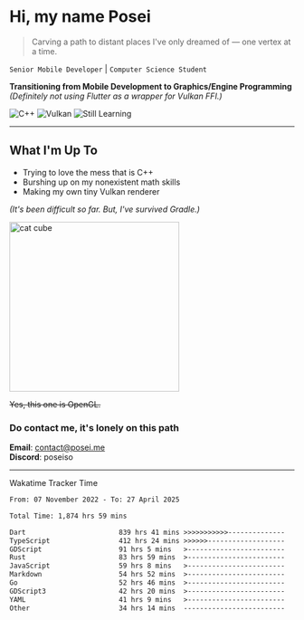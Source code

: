 # Hi, my name Posei

> Carving a path to distant places I've only dreamed of — one vertex at a time.

`Senior Mobile Developer` | `Computer Science Student`  

**Transitioning from Mobile Development to Graphics/Engine Programming**  
_(Definitely not using Flutter as a wrapper for Vulkan FFI.)_

![C++](https://img.shields.io/badge/C++-00599C?style=flat&logo=c%2B%2B&logoColor=white)
![Vulkan](https://img.shields.io/badge/Vulkan-AC162C?style=flat&logo=vulkan&logoColor=white)
![Still Learning](https://img.shields.io/badge/Still%20Learning-FFCC00?style=flat&logoColor=white)

---

## What I'm Up To
- Trying to love the mess that is C++
- Burshing up on my nonexistent math skills
- Making my own tiny Vulkan renderer

_(It's been difficult so far. But, I've survived Gradle.)_

  <img src="https://github.com/user-attachments/assets/54c92bc8-af3e-4bf1-b442-e889f1c01633" width="300" alt="cat cube" />

~~Yes, this one is OpenGL.~~  

### Do contact me, it's lonely on this path 

**Email**: [contact@posei.me](mailto:contact@posei.me)  
**Discord**: poseiso

---

Wakatime Tracker Time

<!--START_SECTION:waka-->

```txt
From: 07 November 2022 - To: 27 April 2025

Total Time: 1,874 hrs 59 mins

Dart                       839 hrs 41 mins >>>>>>>>>>>--------------   44.79 %
TypeScript                 412 hrs 24 mins >>>>>>-------------------   22.00 %
GDScript                   91 hrs 5 mins   >------------------------   04.86 %
Rust                       83 hrs 59 mins  >------------------------   04.48 %
JavaScript                 59 hrs 8 mins   >------------------------   03.16 %
Markdown                   54 hrs 52 mins  >------------------------   02.93 %
Go                         52 hrs 46 mins  >------------------------   02.82 %
GDScript3                  42 hrs 20 mins  >------------------------   02.26 %
YAML                       41 hrs 9 mins   >------------------------   02.20 %
Other                      34 hrs 14 mins  -------------------------   01.83 %
```

<!--END_SECTION:waka-->
